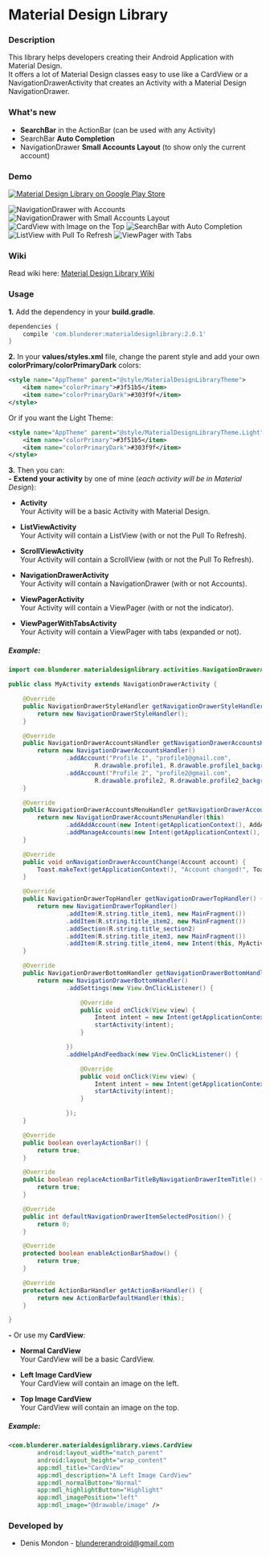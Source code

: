 Material Design Library
====================


### Description
This library helps developers creating their Android Application with Material Design.  
It offers a lot of Material Design classes easy to use like a CardView or a NavigationDrawerActivity that creates an Activity with a Material Design NavigationDrawer.

### What's new
* **SearchBar** in the ActionBar (can be used with any Activity)
* SearchBar **Auto Completion**
* NavigationDrawer **Small Accounts Layout** (to show only the current account)

### Demo
[![Material Design Library on Google Play Store](http://developer.android.com/images/brand/en_generic_rgb_wo_60.png)](https://play.google.com/store/apps/details?id=com.blunderer.materialdesignlibrary.sample)

![NavigationDrawer with Accounts](images/screen06.png) ![NavigationDrawer with Small Accounts Layout](images/screen11.png)
![CardView with Image on the Top](images/screen07.png) ![SearchBar with Auto Completion](images/screen13.png)
![ListView with Pull To Refresh](images/screen02.png) ![ViewPager with Tabs](images/screen08.png)

### Wiki
Read wiki here: [Material Design Library Wiki](https://github.com/DenisMondon/material-design-library/wiki)  

### Usage

**1.** Add the dependency in your **build.gradle**.

```groovy
dependencies {
    compile 'com.blunderer:materialdesignlibrary:2.0.1'
}
```

**2.** In your **values/styles.xml** file, change the parent style and add your own **colorPrimary/colorPrimaryDark** colors:

```xml
<style name="AppTheme" parent="@style/MaterialDesignLibraryTheme">
    <item name="colorPrimary">#3f51b5</item>
    <item name="colorPrimaryDark">#303f9f</item>
</style>
```

Or if you want the Light Theme:  

```xml
<style name="AppTheme" parent="@style/MaterialDesignLibraryTheme.Light">
    <item name="colorPrimary">#3f51b5</item>
    <item name="colorPrimaryDark">#303f9f</item>
</style>
```

**3.** Then you can:  
**-** **Extend your activity** by one of mine (*each activity will be in Material Design*):  

  * **Activity**  
    Your Activity will be a basic Activity with Material Design.

  * **ListViewActivity**  
  Your Activity will contain a ListView (with or not the Pull To Refresh).

  * **ScrollViewActivity**  
  Your Activity will contain a ScrollView (with or not the Pull To Refresh).

  * **NavigationDrawerActivity**  
  Your Activity will contain a NavigationDrawer (with or not Accounts).

  * **ViewPagerActivity**  
  Your Activity will contain a ViewPager (with or not the indicator).

  * **ViewPagerWithTabsActivity**  
  Your Activity will contain a ViewPager with tabs (expanded or not).

##### Example:  
```java
import com.blunderer.materialdesignlibrary.activities.NavigationDrawerActivity;

public class MyActivity extends NavigationDrawerActivity {

	@Override
    public NavigationDrawerStyleHandler getNavigationDrawerStyleHandler() {
        return new NavigationDrawerStyleHandler();
    }

    @Override
    public NavigationDrawerAccountsHandler getNavigationDrawerAccountsHandler() {
        return new NavigationDrawerAccountsHandler()
                .addAccount("Profile 1", "profile1@gmail.com",
                        R.drawable.profile1, R.drawable.profile1_background)
                .addAccount("Profile 2", "profile2@gmail.com",
                        R.drawable.profile2, R.drawable.profile2_background);
    }

    @Override
    public NavigationDrawerAccountsMenuHandler getNavigationDrawerAccountsMenuHandler() {
        return new NavigationDrawerAccountsMenuHandler(this)
                .addAddAccount(new Intent(getApplicationContext(), AddAccountActivity.class))
                .addManageAccounts(new Intent(getApplicationContext(), ManageAccountsActivity.class));
    }

    @Override
    public void onNavigationDrawerAccountChange(Account account) {
        Toast.makeText(getApplicationContext(), "Account changed!", Toast.LENGTH_SHORT).show();
    }

    @Override
    public NavigationDrawerTopHandler getNavigationDrawerTopHandler() {
        return new NavigationDrawerTopHandler()
                .addItem(R.string.title_item1, new MainFragment())
                .addItem(R.string.title_item2, new MainFragment())
                .addSection(R.string.title_section2)
                .addItem(R.string.title_item3, new MainFragment())
                .addItem(R.string.title_item4, new Intent(this, MyActivity.class));
    }

    @Override
    public NavigationDrawerBottomHandler getNavigationDrawerBottomHandler() {
        return new NavigationDrawerBottomHandler()
                .addSettings(new View.OnClickListener() {

                    @Override
                    public void onClick(View view) {
                        Intent intent = new Intent(getApplicationContext(), SettingsActivity.class);
                        startActivity(intent);
                    }

                })
                .addHelpAndFeedback(new View.OnClickListener() {

                    @Override
                    public void onClick(View view) {
                        Intent intent = new Intent(getApplicationContext(), HelpAndFeedbackActivity.class);
                        startActivity(intent);
                    }

                });
    }

    @Override
    public boolean overlayActionBar() {
        return true;
    }

    @Override
    public boolean replaceActionBarTitleByNavigationDrawerItemTitle() {
        return true;
    }

    @Override
    public int defaultNavigationDrawerItemSelectedPosition() {
        return 0;
    }

    @Override
    protected boolean enableActionBarShadow() {
        return true;
    }

    @Override
    protected ActionBarHandler getActionBarHandler() {
        return new ActionBarDefaultHandler(this);
    }

}
```

**-** Or use my **CardView**:

  * **Normal CardView**  
  Your CardView will be a basic CardView.

  * **Left Image CardView**  
  Your CardView will contain an image on the left.

  * **Top Image CardView**  
  Your CardView will contain an image on the top.

##### Example:  
```xml
<com.blunderer.materialdesignlibrary.views.CardView
        android:layout_width="match_parent"
        android:layout_height="wrap_content"
        app:mdl_title="CardView"
        app:mdl_description="A Left Image CardView"
        app:mdl_normalButton="Normal"
        app:mdl_highlightButton="Highlight"
        app:mdl_imagePosition="left"
        app:mdl_image="@drawable/image" />
```

### Developed by

 * Denis Mondon - <blundererandroid@gmail.com>